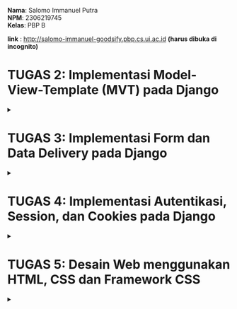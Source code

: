 **Nama**: Salomo Immanuel Putra  
**NPM**: 2306219745  
**Kelas**: PBP B

**link** : http://salomo-immanuel-goodsify.pbp.cs.ui.ac.id **(harus dibuka di incognito)**

# TUGAS 2: Implementasi Model-View-Template (MVT) pada Django

<details>
  <summary></summary>

### Proses Pembuatan Projek Django "Goodsify"


setelah mencoba mencari ide tentang aplikasi yang sesuai saya akhirnya terpikirkan untuk membuat aplikasi yang berfokus pada jual beli barang online atau _e-commerce_ yang akan saya beri nama `goodsify`. goodsify sendiri adalah aplikasi yang berfokus pada penjualan barang barang bekas atau tidak terpakai. nantinya user dapat menampilkan nama, gambar, harga, dan deskripsi produk yang mereka jual disana. dan dapat bertransaksi menggunakan kartu atau rekening yang sudah ditautkan. 

1. **Membuat sebuah proyek django baru**

    1. **Membuat sebuah repository Github baru** bernama `goodsify`.

    2. **Meng-clone repository kosong tersebut** ke komputer lokal:  
    ```bash
    git clone https://github.com/SalomoManullang/goodsify.git
    cd goodsify
    ```

    3. **Menghubungkan penyimpanan lokal dengan GitHub:**  
    ```bash
    git remote add origin https://github.com/SalomoManullang/goodsify.git
    ```

    4. **Membuat _Virtual Environment_ :**  
    ```bash
    python -m venv env
    ```

    5. **Mengaktifkan _Virtual Environment_ :**  
        ```bash
        env\Scripts\activate
        ```

    6. **Membuat file bernama `requirements.txt` dengan isi sebagai berikut:**

    ```
    django
    gunicorn
    whitenoise
    psycopg2-binary
    requests
    urllib3
    ```

    7. **Menginstall dependensi yang ada di `requirements.txt` dengan perintah berikut:**  
    ```bash
    pip install -r requirements.txt
    ```

    8. **buat projek django baru**
    ```bash
    django-admin startproject goodsify .
    ```
    9. **Menjalankan server**
    dengan mengubah isi dari allowed host agar terhubung dengan localhost komputer, saya dapat menentukan dimana server akan berjalan. kemudian saya juga men-run servernya.
    ```bash
    python manage.py runserver
    ```
    kemudian dengan mengecek di http://localhost:8000 saya bisa melihat apakah projek saya sudah berjalan atau belum

2. **Membuat aplikasi dengan nama `main` pada projek tersebut :**
   
   pertama tama saya membuat dahulu projek aplikasi dengan nama `main`
   ```bash
   python manage.py startapp main
   ```
   setelah itu saya mendaftarkan nama aplikasi main tersebut ke dalam `INSTALLED_APPS`

3. **Melakukan routing pada `main` agar dapat menjalankan aplikasi**

    kita perlu melakukan routing pada main agar web yang kita buat dapat diakses melalui web. pertama tama aku mengubah isi `urls.py` dan sesuaikan dengan appku yang namanya `main` dengan kode seperti ini:
    ```bash
    from django.urls import path
    from main.views import show_main

    app_name = 'main'

    urlpatterns = [
        path('', show_main, name='show_main'),
    ]
    ```
    Kemudian aku juga menambahkan `main.urls` ke dalam url patterns agar nantinya ketika aplikasi mau di run, yang ditampilkan adalah tampilan aplikasi main. 

4. **Membuat model pada aplikasi `main` dengan nama produk dan punya beberapa atribut wajib**

    Pertama tama, aku membuka `models.py` pada main, kemudian didalam models.py tersebut, aku menambahkan beberapa atribut seperti ini :
    ```bash 
    name = models.CharField(max_length=255)
    price = models.IntegerField()
    description = models.TextField()
    rating = models.PositiveSmallIntegerField(default=1, validators=[
        MinValueValidator(1),
        MaxValueValidator(5)])
    ```
    atribut yang aku tambahkan adalah nama, harga, deskripsi produk, serta rating bintang 1-5. 

5. **Membuat sebuah fungsi pada `views.py` untuk dikembalikan ke dalam sebuah template HTML yang menampilkan   nama aplikasi serta nama dan kelas kamu.**

    pertama tama, aku buat dahulu template HTML untuk nantinya akan menunjukkan beberapa artribut yang sudah kubuat. 
    ```bash
        <h3>Nama Produk:</h3>
    <p><strong>{{ name }}</strong></p> 

    <h3>Harga:</h3>
    <p><em>{{ price }}</em></p> 
    <h3>Deskripsi:</h3>
    <p>{{ description }}</p>

    <h3>Rating:</h3>
    <p>{{ rating }}</p>
    ```
    dengan menggunakan template ini, nantinya saya dapat mengubah konteks dari value masing masing atribut yang akan ditunjukkan. saya juga menggunakan beberapa syntax seperti strong untuk membuat HTML yang ditujukkan lebih rapi. Kemudian, saya menyesuaikan context yang terdapat dalam `views.py` agar sesuai dengan produk saya.

6. **Membuat sebuah routing pada `urls.py` aplikasi main untuk memetakan fungsi yang telah dibuat pada `views.py`.**

    aku menyesuaikan isi pada `urlspatterns` dan menambahkan main sebagai nama aplikasi
    ```bash
    urlpatterns = [
    path('', show_main, name='show_main'),
    ]
    ```
    show main digunakan agar nantinya yang ditujukkan adalah aplikasi main. path nya masih diisi kosong agar nantinya aplikasi dapat diakses secara langsung.

7. **Melakukan deployment ke PWS terhadap aplikasi yang sudah dibuat sehingga nantinya dapat diakses oleh teman-temanmu melalui Internet.**

    pertama tama aku membuat projek baru pada PWS yang aku beri nama goodsify, kemudian aku ubah isi `ALLOWED_HOST` pada `settings.py` dengan format <username-sso>-<nama proyek>.pbp.cs.ui.ac.id. sehingga link situsku menjadi `salomo-immanuel-goodsify.pbp.cs.ui.ac.id` kemudian saya memasukkan username dan password yang sudah diberikan sebelumnya. Kemudian, aku melakukan push ke dalam PWS dari penyimpanan lokalku. 
    ```bash
    git push pws main:master
    ```


### Request Client ke Web Aplikasi Berbasis Django

  ![WhatsApp Image 2024-09-10 at 23 17 34_49fe833e](https://github.com/user-attachments/assets/d4452b5c-5d7d-4a32-a0da-ec2f2df696d5)


1. Permintaan dari Pengguna: Pengguna mengakses URL tertentu (misalnya, /products), yang dikirimkan ke server Django.

2. urls.py: Server mencocokkan URL yang diminta dengan pola yang ada di urls.py dan meneruskannya ke fungsi yang sesuai di views.py.

3. views.py: View menangani request tersebut. Jika dibutuhkan, views.py berinteraksi dengan models.py untuk mengambil data dari basis data.

4. models.py: Data yang diperlukan diambil dari basis data melalui model, kemudian dikirim kembali ke views.py.

5. Template: views.py mengirimkan data yang diperoleh ke template HTML, yang kemudian merender data tersebut menjadi halaman web untuk dikirim kembali sebagai response kepada pengguna.



### Fungsi Git pada Pengembangan Perangkat Lunak

Git adalah Salah satu perangkat lunak atau tools kolaborasi _coding_ yang sering digunakan oleh programmer ketika mereka ingin mengerjakan suatu proyek yang membutuhkan banyak orang untuk mengerjakannya. Git memungkinkan mereka untuk menggabungkan kode mereka ke dalam satu repository seperti penyimpanan utama. Nantinya, programmer dapat mengerjakan bagian mereka masing masing baru di-_push_ ke dalam repository tersebut. Ini adalah beberapa fungsi git dalam pengembangan perangkat lunak:

1. **Dapat digunakan untuk kolaborasi**

    dengan menggunakna git, para programmer dapat mengunggah kode mereka ataupun mengambil kode orang lain sebagai inspirasi mereka. Dengan menggunakan repository, Setiap anggota tim dapat meng-clone repository ini ke komputer mereka, yang memungkinkan mereka bekerja secara lokal tanpa langsung memodifikasi repository utama. Dengan menggunakan merge, programmer juga bisa menggabungkan program mereka dengan program orang lain ke dalam 1 repository utama. Menggunakan branch, programmer daoat mengubah atau memperbarui program mereka tanpa harus mengubah data utama. Dalam jangka panjang, git dibutuhkan jika projeknya terus di-_update_

2. **Membantu mengorganisir**

    menggunakan git, kita dapat memasukkan README yang nantinya dapat menjadi panduan programmer untuk mengerjakan proyek, selain itu git juga tidak jarang untuk digunakan sebagai tempat penyimpanan cloud karena rapi dan bersih. 

3. **digunakan dalam proyek open source**

    Proyek open source adalah proyek pengembangan proyek di mana kode sumbernya (source code) tersedia secara bebas untuk dilihat, digunakan, dimodifikasi, dan didistribusikan oleh siapa saja. Artinya, siapa pun bisa berkontribusi untuk meningkatkan perangkat lunak tersebut atau menggunakan kodenya untuk membuat produk baru, tanpa perlu membayar lisensi. menggunakan fotur seperti clone, programmer dapat mengambil kode orang lain dan mengembangkannya. Disisi lain, proyek tersebut juga bisa di-_update_ oleh semua orang lewat perantara github. 

4. **Plattform yang fleksibel**

    Git adalah plattform yang serbaguna, bisa digunakan ketika ingin menyimpan data, mengambil referensi, membuat proyek, dan masih banyak kegunaan lainnya. dengan adanya plattform yang fleksibel, programmer tak perlu menggunakan banyak plattform, sehingga lebih efektif.

5. **Menjadi backup**

    Git dapat digunakan sebagai backup ketika data dalam penyimpanan lokal kita terhapus.



### Alasan Mengapa Framework Django Dijadikan Permulaan Pembelajaran Pengembangan Perangkat Lunak

Django sering dipilih sebagai framework untuk memulai belajar pengembangan perangkat lunak karena memiliki banyak keunggulan. Salah satunya, Django dibangun menggunakan Python, bahasa pemrograman dengan sintaks yang sederhana dan mudah dipelajari oleh pemula. Django juga menggunakan pola Model-View-Template (MVT) yang memisahkan komponen aplikasi dengan jelas, sehingga mempermudah pengembang dalam memahami cara berbagai bagian aplikasi web bekerja satu sama lain. Django juga sudah dilengkapi oleh fitur yang lengkap sehingga programmer tidak mulai dari nol. Kesimpulannya, django sudah lengkap dan mudah untuk dipelajari untuk pemula.


### Mengapa Model pada Django Disebut sebagai ORM?

ORM (Object-Relational Mapping) adalah teknik dalam pengembangan perangkat lunak yang memungkinkan pengembang untuk berinteraksi dengan basis data menggunakan objek-objek dari bahasa pemrograman yang mereka gunakan, alih-alih menulis perintah SQL langsung. Django disebut sebagai ORM (Object-Relational Mapping) karena Django menggunakan pendekatan ORM untuk mengelola interaksi antara aplikasi dan basis data.Pada Django, setiap model merupakan representasi dari tabel dalam basis data, di mana atribut model tersebut menggambarkan kolom-kolom dalam tabel. Dengan ORM, pengembang dapat melakukan operasi seperti membuat, membaca, memperbarui, dan menghapus data menggunakan python, sementara Django akan secara otomatis menerjemahkan tindakan tersebut ke dalam perintah SQL yang sesuai untuk berinteraksi dengan basis data. 

</details>


# TUGAS 3: Implementasi Form dan Data Delivery pada Django

<details>
  <summary></summary>

### Cara mengimplementasi _checklist_ diatas

1. **Cara mengimplementasikan form**

    pertama tama, saya membuat `forms.py` pada direktori `main`. pada file tersebut, saya membuat sebuah _blueprint_ forms dengan kode: 

    ```bash
    from django.forms import ModelForm
    from main.models import Product

    class ProductForm(ModelForm):
        class Meta:
            model = Product
            fields = ["name", "price", "description", "rating"]
    ```

    kemudian, dalam `views.py` saya membuat sebuah method untuk menciptakan produk sesuai dengan yang kita masukkan pada form. 

    ```bash
    def create_product(request):
        form = ProductForm(request.POST or None)

        if form.is_valid() and request.method == "POST":
            form.save()
            return redirect('main:show_main')

        context = {'form': form}
        return render(request, "create_product.html", context)
    ```

    Kemudian, untuk melakukan routing ke URL yang bersangkutan, aku menambahkan path baru ke dalam `URL_PATTERN`
    ```bash
        path('create-product', create_product, name='create_product'),
    ```

    Kemudian, dalam `views.py`, ubah context nya menjadi produk
    ```bash
        context = {
            'Products': products  # Ganti key menjadi 'Products' agar sesuai dengan template
        }
    ```
    Tidak lupa juga, saya kembali melengkapi `urls.py` agar tetap terhubung satu dengan lainnya. Setelah itu saya juga membuat halaman HTML baru pada direktori `main/templates`. yang bernama `create_product.html` yang isinya adalah _blueprint_ saat kita ingin membuat tombol membuat produk baru. Setelah itu, saya juga memodifikasi main.html untuk menampilkan tabel berisi produk produk yang sudah ditambahkan. 

    ```bash
    <table>
    <tr>
        <th>Nama Produk</th>
        <th>Harga</th>
        <th>Deskripsi</th>
        <th>Rating</th>
    </tr>

    {% comment %} Berikut cara memperlihatkan data Produk di bawah baris ini 
    {% endcomment %} 
    {% for Product in Products %}
    <tr>
        <td>{{ Product.name }}</td>
        <td>{{ Product.price }}</td>
        <td>{{ Product.description }}</td>
        <td>{{ Product.rating }}</td>
    </tr>
    {% endfor %}
    </table>
    ```

    dengan begitu, saya dapat membuat forum yang berisi pertanyaan terkait nama produk, harga, rating, dan deskripsi produk. Nantinya hasil jawaban tersebut akan tersimpan sebagai objek dan dituliskan dalam tabel.

    pertama tama, saya membuat `forms.py` pada direktori `main`. pada file tersebut, saya membuat sebuah _blueprint_ forms dengan kode: 

    ```bash
    from django.forms import ModelForm
    from main.models import Product

    class ProductForm(ModelForm):
        class Meta:
            model = Product
            fields = ["name", "price", "description", "rating"]
    ```

    kemudian, dalam `views.py` saya membuat sebuah method untuk menciptakan produk sesuai dengan yang kita masukkan pada form. 

    ```bash
    def create_product(request):
        form = ProductForm(request.POST or None)

        if form.is_valid() and request.method == "POST":
            form.save()
            return redirect('main:show_main')

        context = {'form': form}
        return render(request, "create_product.html", context)
    ```

    Kemudian, untuk melakukan routing ke URL yang bersangkutan, aku menambahkan path baru ke dalam `URL_PATTERN`
    ```bash
        path('create-product', create_product, name='create_product'),
    ```

    Kemudian, dalam `views.py`, ubah context nya menjadi produk
    ```bash
        context = {
            'Products': products  # Ganti key menjadi 'Products' agar sesuai dengan template
        }
    ```
    Tidak lupa juga, saya kembali melengkapi `urls.py` agar tetap terhubung satu dengan lainnya. Setelah itu saya juga membuat halaman HTML baru pada direktori `main/templates`. yang bernama `create_product.html` yang isinya adalah _blueprint_ saat kita ingin membuat tombol membuat produk baru. Setelah itu, saya juga memodifikasi main.html untuk menampilkan tabel berisi produk produk yang sudah ditambahkan. 

    ```bash
    <table>
    <tr>
        <th>Nama Produk</th>
        <th>Harga</th>
        <th>Deskripsi</th>
        <th>Rating</th>
    </tr>

    {% comment %} Berikut cara memperlihatkan data Produk di bawah baris ini 
    {% endcomment %} 
    {% for Product in Products %}
    <tr>
        <td>{{ Product.name }}</td>
        <td>{{ Product.price }}</td>
        <td>{{ Product.description }}</td>
        <td>{{ Product.rating }}</td>
    </tr>
    {% endfor %}
    </table>
    ```

    dengan begitu, saya dapat membuat forum yang berisi pertanyaan terkait nama produk, harga, rating, dan deskripsi produk. Nantinya hasil jawaban tersebut akan tersimpan sebagai objek dan dituliskan dalam tabel.


2. **Menambahkan 4 fungsi views baru untuk melihat objek yang sudah ditambahkan dalam format XML, JSON, XML by ID, dan JSON by ID.**

    untuk membuat kita dapat melihat objek yang sudah ditambahkan dalam format XML, JSON, XML by ID, dan JSON by ID. Kita pertama tama perlu membuat methodnya terlebih dahulu. Oleh karena itu, saya pertama tama import asset yang dibutuhkan terlebih dahulu.
    ```bash
    from django.http import HttpResponse
    from django.core import serializers
    ```

    Setelah itu, saya barulah membuat keempat method untuk melihat objek dalam format XML, JSON, XML by ID, dan JSON by ID. method ini saya masukkan dalam ``views.py``

    ```bash
    def show_xml(request):
        data = Product.objects.all()
        return HttpResponse(serializers.serialize("xml", data), content_type="application/xml")

    def show_json(request):
        data = Product.objects.all()
        return HttpResponse(serializers.serialize("json", data), content_type="application/json")

    def show_xml_by_id(request, id):
        data = Product.objects.filter(pk=id)
        return HttpResponse(serializers.serialize("xml", data), content_type="application/xml")

    def show_json_by_id(request, id):
        data = Product.objects.filter(pk=id)
        return HttpResponse(serializers.serialize("json", data), content_type="application/json")
    ```

    dengan keempat method tersebut, kita dapat melihat objek dalam berbagai format.

3. **Membuat routing URL untuk masing-masing views yang telah ditambahkan**
    
    untuk menghubungkan masing masing URL, pertama saya import terlebih dahulu function dari `views.py`

    ```bash
    from main.views import show_main, create_product, show_xml, show_json, show_xml_by_id, show_json_by_id
    ```

    Kemudian, dalam `urls.py`, saya menambahkan path keempat method tersebut 
    ```bash
    path('xml/', show_xml, name='show_xml'),
    path('json/', show_json, name='show_json'),
    path('xml/<str:id>/', show_xml_by_id, name='show_xml_by_id'),
    path('json/<str:id>/', show_json_by_id, name='show_json_by_id'),
    ```

    dengan menambahkan keempat path tersebut, url nya menjadi saling terhubung dengan sistem utama. 

### Mengapa kita memerlukan data delivery dalam pengimplementasian sebuah platform?

**Data delivery** adalah proses pengiriman dan pertukaran data dari satu sistem, aplikasi, atau perangkat ke sistem lainnya. Ini melibatkan transfer informasi secara efisien, akurat, dan aman melalui jaringan atau infrastruktur komunikasi. Data delivery sangat diperlukan dalam suatu platform karena:

1. **Medium Pengiriman yang Luas**  
   Data dapat dikirim melalui berbagai jaringan, seperti internet, intranet, atau jaringan lokal. Data delivery mencakup penggunaan protokol tertentu, seperti HTTP, TCP/IP, atau protokol khusus seperti MQTT untuk IoT.

2. **Dapat Menghubungkan Berbagai Komponen Platform**  
   Data delivery menghubungkan berbagai bagian platform (frontend, backend, database), sehingga pengguna dapat berinteraksi dengan platform dan data diproses sesuai kebutuhan.

3. **Pengelolaan dan Penyimpanan Data yang konsisten**  
   Saat data dikirimkan dari satu bagian platform ke bagian lain (misalnya dari frontend ke server atau dari server ke database), data delivery memastikan bahwa informasi yang dikirim disimpan dengan benar dan dapat diakses kembali jika diperlukan. Data delivery memastikan data yang dihasilkan atau diubah oleh satu komponen atau pengguna bisa diakses dan diperbarui di seluruh platform, menjaga konsistensi.

4. **Pengelolaan Data yang Aman**  
   Data delivery juga mencakup pengiriman data secara aman. Dalam platform, informasi sensitif seperti data pengguna atau transaksi keuangan harus dikirimkan dengan protokol aman (misalnya menggunakan enkripsi). Hal ini untuk mencegah peretasan atau penyalahgunaan data selama proses pengiriman.


### Menurutmu, mana yang lebih baik antara XML dan JSON? Mengapa JSON lebih populer dibandingkan XML?

**XML** (Extensible Markup Language) adalah format data berbasis tag yang kompleks dan menggunakan elemen-elemen dengan struktur hierarkis, sementara **JSON** (JavaScript Object Notation) adalah format data berbasis objek yang lebih sederhana, dengan pasangan key-value.**XML** lebih cocok digunakan dalam aplikasi yang memerlukan validasi data yang ketat dan integritas struktural tinggi, seperti dalam sistem perbankan atau asuransi. **JSON** lebih tepat digunakan dalam aplikasi web dan mobile karena sifatnya yang ringan dan cepat diproses. Format ini banyak dipakai dalam API modern seperti REST, di mana kecepatan dan efisiensi transfer data sangat penting. **XML** memiliki banyak fitur seperti schema validation dan namespace yang membuatnya ideal untuk dokumen dengan struktur yang lebih rumit, sedangkan **JSON** lebih ringan dan cepat untuk parsing, menjadikannya pilihan yang lebih populer untuk aplikasi web dan transfer data modern. 

Menurut saya pribadi, **JSON** lebih baik untuk digunakan dalam platform karena saya sendiri masih belajar dalam membuat platform sehingga saya lebih membutuhkan kemudahan dibandingkan fitur yang lengkap. Saya sendiri juga masih belum butuh untuk membuat platform yang cukup rumit untuk menggunakan **XML**. Kemudahan **JSON** itulah yang membuat saya berpikir **JSON** lebih baik.

### Jelaskan fungsi dari method `is_valid()` pada form Django dan mengapa kita membutuhkan method tersebut?

Method `is_valid()` pada form Django berfungsi untuk memeriksa apakah data yang dimasukkan ke dalam form sesuai dengan aturan validasi yang telah ditentukan. Saat form diisi dan disubmit, Django menggunakan `is_valid()` untuk memastikan bahwa semua input memenuhi persyaratan, seperti format data, panjang karakter, dan tipe data yang benar. Method ini memeriksa setiap field, mendeteksi kesalahan, dan mengembalikan False jika ada data yang tidak valid, memungkinkan pengguna untuk memperbaiki input. Selain itu, `is_valid()` menghentikan proses lebih lanjut, seperti penyimpanan ke database, guna mencegah data yang salah atau rusak masuk ke sistem. Dengan demikian, method ini juga meningkatkan keamanan aplikasi, mencegah serangan injeksi (seperti SQL injection) dengan memastikan hanya data yang sah dan sesuai aturan yang diproses.

### Mengapa kita membutuhkan `csrf_token` saat membuat form di Django? Apa yang dapat terjadi jika kita tidak menambahkan `csrf_token` pada form Django? Bagaimana hal tersebut dapat dimanfaatkan oleh penyerang?

**CSRF** (Cross-Site Request Forgery) adalah jenis serangan di mana penyerang dapat memaksa pengguna untuk mengirim permintaan yang tidak diinginkan dari browser mereka tanpa sepengetahuan mereka. Django menggunakan `csrf_token` untuk melindungi form dari serangan ini. Token ini adalah nilai unik yang dihasilkan setiap kali halaman dengan form dimuat dan harus dikirim bersama dengan permintaan POST. Ini memastikan bahwa permintaan hanya valid jika berasal dari sumber yang sah.

Jika `csrf_token` tidak ditambahkan, aplikasi menjadi rentan terhadap serangan CSRF. Penyerang dapat membuat pengguna tanpa sadar mengirimkan permintaan berbahaya, seperti mengubah pengaturan akun atau melakukan transaksi yang tidak diinginkan, tanpa persetujuan pengguna.

Penyerang bisa memanfaatkan celah keamanan ini dengan membuat sebuah halaman berbahaya yang secara diam-diam mengirimkan permintaan ke aplikasi Django atas nama pengguna yang sedang aktif masuk. Misalnya, penyerang bisa membuat skrip yang secara otomatis melakukan permintaan POST ke server tanpa sepengetahuan pengguna. Tanpa adanya csrf_token, server tidak akan memiliki cara untuk membedakan apakah permintaan itu sah atau tidak. Hal ini dapat dimanfaatkan untuk mengubah pengaturan akun kalian.

### Sreenshot Postman

1. **Format JSON**
   ![image](https://github.com/user-attachments/assets/2965dd12-4283-426c-941a-371f35f45411)

2. **Format XML**
   ![image](https://github.com/user-attachments/assets/b4cbfe47-4669-452f-b4d1-a381133f3ec0)

3. **Format JSON by ID**
   ![image](https://github.com/user-attachments/assets/fe4a42af-6197-43c5-a024-aa2c9d4b5c22)

4. **Format XML by ID**
   ![image](https://github.com/user-attachments/assets/169fd8ae-e934-4ff1-a4e9-be9eea537a9a)

</details>

# TUGAS 4: Implementasi Autentikasi, Session, dan Cookies pada Django

<details>
  <summary></summary>

### cara mengimplementasikan _Checklist_ tugas

1. **Mengimplementasikan fungsi registrasi, login, dan logout untuk memungkinkan pengguna untuk mengakses aplikasi sebelumnya dengan lancar.**

    Setelah sebelumnya sudah membuat form untuk menambahkan produk yang ingin ditambahkan ke dalam aplikasi, selanjutnya saya akan membuat setiap pengguna memiliki akun mereka sendiri sendiri, sehingga setiap akun memiliki produk mereka sendiri sendiri. Pertama tama, Saya import dahulu `UserCreationForm` dan `messages` dalam `views.py`. kemudian, saya menambahkan fungsi `register`.

    ```bash
    def register(request):
        form = UserCreationForm()

        if request.method == "POST":
            form = UserCreationForm(request.POST)
            if form.is_valid():
                form.save()
                messages.success(request, 'Your account has been successfully created!')
                return redirect('main:login')
        context = {'form':form}
        return render(request, 'register.html', context)
    ```

    Selanjutnya, saya juga membuat sebuah file html baru yang bernama `register.html` Ini berisi template tampilan register page pada aplikasi saya 

    ```bash
    {% extends 'base.html' %}

    {% block meta %}
    <title>Register</title>
    {% endblock meta %}

    {% block content %}

    <div class="login">
    <h1>Register</h1>

    <form method="POST">
        {% csrf_token %}
        <table>
        {{ form.as_table }}
        <tr>
            <td></td>
            <td><input type="submit" name="submit" value="Daftar" /></td>
        </tr>
        </table>
    </form>

    {% if messages %}
    <ul>
        {% for message in messages %}
        <li>{{ message }}</li>
        {% endfor %}
    </ul>
    {% endif %}
    </div>

    {% endblock content %}
    ```

    Setelah itu, saya juga menambahkan _path url_nya ke dalam `urls.py`. Sejauh ini, saya sudah berhasil membuat ragister page. Selanjutnya, saya akan membuat fungsi login. Pertama tama, pada `views.py`, saya mengimport dahulu `authenticate`, `login`, dan `AuthenticationForm`. Kemudian, saya membuat fungsi untuk login user

    ```bash
    def login_user(request):
    if request.method == 'POST':
        form = AuthenticationForm(data=request.POST)

        if form.is_valid():
                user = form.get_user()
                login(request, user)
                return redirect('main:show_main')

    else:
        form = AuthenticationForm(request)
    context = {'form': form}
    return render(request, 'login.html', context)
    ```

    Selanjutnya, sama dengan pembuatan page register, saya membuat juga page html untuk page login yang bernama `login.html`. tidak lupa juga saya menambahkan _path url_nya ke dalam `URL_PATTERNS` pada `urls.py`. Fungsi login sudah selesai, selanjutnya, saya akan membuat fungsi logout. Pertama tama, pada `views.py` saya mengimport `logout`. Kemudian, saya menambahkan function logout.

    ```bash
    def logout_user(request):
        logout(request)
        return redirect('main:login')
    ```

    Tidak lupa, saya menambahkan tombol logout juga di samping tombol tambah produk. Setelah itu, saya menambahkan _path url_nya ke dalam `urls.py`. Setelah selesai membuat page register, login, dan logout, saya ingin merestriksi page main agar hanya bisa dibuka dengan login terlebih dahulu. Pertama tama, pada `views.py`, saya mengimport `login_required` dan menambahkan
    ```bash
    @login_required(login_url='/login')
    ```
    diatas function `show_main`. Setelah itu, main hanya bisa dibuka juga pengguna sudah melakukan login terlebih dahulu. 

2. **Menerapkan Cookies pada halaman aplikasi**

    Saya ingin menggunakan _cookies_ pada web saya, yang pertama saya lakukan adalah meng-_import_ H`ttpResponseRedirect`, `reverse`, dan `datetime` pada `views.py`. Kemudian, pada function `login_user`, saya menambahkan potongan kode untuk menggunakan cookies setiap kali login untuk membuat _cookies_ last_login setiap kali user login.

    ```bash
    if form.is_valid():
        user = form.get_user()
        login(request, user)
        response = HttpResponseRedirect(reverse("main:show_main"))
        response.set_cookie('last_login', str(datetime.datetime.now()))
        return response
    ```

    Kemudian, pada bagian `context` di function `show_main`, tambahkan juga `last_login` di dalamnya.
    ```bash
    context = {
        ....
        'last_login': request.COOKIES['last_login'],
    }
    ```
    Kemudian, saya juga menambahkan 
    ```bash
        response.delete_cookie('last_login')
    ```
    pada function `logout_user` untuk menghapus _cookies_ terakhir login pada saat pengguna logout. Kemudian, aku juga menampahkan teks yang menunjukkan kapan kita terakhir login pada berkas `main.html`.

3. **Menghubungkan model Product dengan User**

    Saya ingin membuat setiap user memiliki produk yang mereka tambahkan sendiri sendiri, oleh karena itu saya ingin menghubungkan antara user dengan produk yang mereka buat masing masing. Pertama, saya mengimport `User` pada `models.py`. Kemudian, pada model Product yang sudah dibuat, saya menambahkan

    ```bash
    class Product(models.Model):
        ....
        user = models.ForeignKey(User, on_delete=models.CASCADE)
    ```

    kode tersebut bertujuan untuk menghubungkan setiap produk yang dibuat dengan masing masing user. Kemudian pada `views.py`, saya juga menambahkan beberapa penambahan kode
    ```bash
    def create_product(request):
    form = ProductForm(request.POST or None)

    if form.is_valid() and request.method == "POST":
            product = form.save(commit=False)
            product.user = request.user
            product.save()
            return redirect('main:show_main')

    context = {'form': form}
    return render(request, "create_product.html", context)
    ```

    kode `commit=False` bertujuan supaya sistem tidak langsung menyimpan produk yang ditambahkan oleh pengguna langsung ke _database_ tetapi dilihat dahulu siapa pengguna yang login. Kemudian, pada variabel `products` di `show_main`, ubah isinya menjadi seperti ini:

    ```bash
    def show_main(request):
    products = MoodEntry.objects.filter(user=request.user)
    context = {
         'name': request.user.username,
    }
    ```

    Ini bertujuan agar program hanya mengambil product yang terhubung dengan `user` yang terhubung saja. Kemudian setelah mengubah berbagai variabel pada `models.py` tidak lupa juga saya melakukan migrations. Ketika saya melakukan migrations, maka semua produk yang telah saya buat terhapus, tetapi itu tidak apa apa karena nanti saya akan membuat produk baru. Terakhir, saya import `os` agar program saya bersiap siap untuk _environtment production_.

4. **Membuat dua akun pengguna dengan masing-masing tiga dummy data menggunakan model yang telah dibuat pada aplikasi sebelumnya untuk setiap akun di lokal.**

    Saya membuat 2 dummy account yang bernama `salomotes` dan `sal2`
   1) **salomotes**

   ![image](https://github.com/user-attachments/assets/9e23f742-ab7b-4fc8-8e62-2756be4615fe)

   2) **sal2** 

   ![image](https://github.com/user-attachments/assets/2493a811-9bf5-42fc-921f-694429569418)


### Perbedaan antara `HttpResponseRedirect()` dan `redirect()`

`HttpResponseRedirect()` adalah kelas di Django yang digunakan untuk mengarahkan pengguna menuju URL tertentu. kalian harus memberikan URL valid dan lengkap sebagai argumen. Misalnya, untuk mengarahkan ke `/some/url/`, kalian harus menggunakan `HttpResponseRedirect('/some/url/')`. Di sini, kalian perlu mengatur URL secara manual.

Sedangkan, `redirect()` adalah fungsi yang lebih mudah dan fleksibel. Selain URL, fungsi ini bisa menerima nama tampilan atau objek Django sebagai argumen. Fungsi ini secara otomatis mengonversi argumen menjadi URL yang benar untuk pengalihan, sehingga kalian tidak perlu mengelola URL sendiri. Contohnya adalah: 

```bash
def my_view(request):
    return redirect('/some/url/')
```

| **Aspek**                 | **HttpResponseRedirect()**                                      | **redirect()**                                               |
|---------------------------|-----------------------------------------------------------------|--------------------------------------------------------------|
| **Jenis**                 | Kelas respons HTTP                                             | Fungsi bantu (helper function)                               |
| **Argumen yang Diterima**  | URL absolut atau relatif                                        | URL, nama tampilan (view name), atau objek (instance model)   |
| **Pengelolaan URL**        | Harus mengelola pembuatan URL secara manual                     | Mengonversi argumen menjadi URL secara otomatis               |
| **Fleksibilitas**          | Hanya menerima URL                                             | Lebih fleksibel, dapat menerima URL, nama tampilan, atau objek|
| **Kemudahan Penggunaan**   | Mengharuskan pengguna mengelola detail URL                     | Lebih sederhana dan otomatis dalam pembuatan URL              |
| **Contoh Penggunaan**      | `HttpResponseRedirect('/some/url/')`                           | `redirect('/some/url/')` atau `redirect('view-name')`         |

kesimpulannya, `redirect()` adalah cara yang lebih sederhana dan fleksibel untuk melakukan pengalihan (redirect) di Django dibandingkan dengan `HttpResponseRedirect()`. Dengan menggunakan `redirect()`, kalian dapat memberikan berbagai jenis argumen seperti URL, nama tampilan, atau objek model. Django akan secara otomatis mengonversi argumen tersebut ke URL yang benar, sehingga Anda tidak perlu mengelola pembuatan URL secara manual.

### Cara kerja penghubungan model Product dengan User

Penghubungan model `Product` dengan model `User` di Django dilakukan menggunakan relasi **ForeignKey**. Ini berarti setiap objek Product dapat dihubungkan dengan satu user tertentu yang menciptakannya. Relasi ini memungkinkan kita untuk mengasosiasikan produk dengan `user` tertentu sehingga setiap produk yang ditambahkan atau dimodifikasi dapat diatur berdasarkan `user`.

misalnya pada kode ini
```bash
from django.contrib.auth.models import User
from django.db import models

class Product(models.Model):
    name = models.CharField(max_length=255)
    price = models.IntegerField()
    description = models.TextField()
    rating = models.PositiveSmallIntegerField()
    user = models.ForeignKey(User, on_delete=models.CASCADE)
```

`ForeignKey(User)`: Menghubungkan produk ke `user`.
`on_delete=models.CASCADE`: Jika `user` dihapus, produk yang terkait juga dihapus.

Kemudian, sistem juga menyimpan produk yang terikat dengan `user`
```bash
product.user = request.user
```
kode ini mengasosiasikan produk yang sedang dibuat dengan user yang sedang login. Sistem juga hanya menampilkan produk yang telah dibuat oleh `user`

```bash
def show_main(request):
    products = Product.objects.filter(user=request.user)  # Filter berdasarkan user
    return render(request, "main.html", {'Products': products})
```

`Product.objects.filter(user=request.user)`: kode ini memfilter produk yang hanya dimiliki oleh user yang sedang login. Produk milik user lain tidak akan ditampilkan.


### perbedaan antara _authentication_ dan _authorization_ dan cara django mengimplementasikannya

**Authentication** adalah proses memverifikasi identitas pengguna untuk memastikan mereka adalah pengguna yang sah dengan menggunakan kredensial seperti username dan password.

**Authorization** adalah proses yang terjadi setelah otentikasi berhasil, di mana sistem menentukan tindakan dan sumber daya apa yang dapat diakses oleh pengguna berdasarkan peran atau izin yang dimilikinya. 

Contohnya adalah ketika pengguna memasukkan nama dan password mereka, itu merupakan tahap **authentication**. Setelah itu, barulah sistem menentukan apa yang bisa dilakukan pengguna lewat **Authorization**. Misalnya pengguna adalah Customer, mereka hanya bisa membeli barang, sedangkan jika pengguna adalah Admin, mereka dapat menambahkan barang dan mengubah properti pada page. 

Dalam Django, autentikasi dan otorisasi diimplementasikan melalui modul bawaan `django.contrib.auth`, yang mengelola proses login, logout, dan izin akses pengguna. Autentikasi memverifikasi identitas pengguna dengan memeriksa kredensial seperti username dan password menggunakan fungsi `authenticate()`, dan jika valid, pengguna akan diautentikasi serta diberikan sesi melalui `login()`. Setelah pengguna berhasil masuk, Django menerapkan otorisasi dengan menentukan apakah pengguna memiliki izin untuk mengakses sumber daya tertentu menggunakan permissions dan groups. 


### Cara Django mengingat pengguna yang login

Django mengingat pengguna yang telah login dengan menggunakan **cookies** dan **session**. Setelah pengguna berhasil login, Django menyimpan informasi sesi pada server dan mengirimkan _session ID_ ke browser pengguna dalam bentuk cookie. Setiap kali pengguna membuat permintaan baru (misalnya memuat halaman lain), browser mengirimkan cookie tersebut kembali ke server, memungkinkan Django untuk mengidentifikasi pengguna yang sedang aktif.

### Apakah semua Cookies aman digunakan?

Tidak semua cookies aman untuk digunakan, karena beberapa cookies rentan terhadap serangan dan eksploitasi oleh pihak yang tidak berwenang. Ada beberapa resiko keamanan yang dapat dilakukan peretas melalui cookies:

1. **Cookies bisa dicuri**

    Cookies disimpan di browser pengguna dan dapat dicuri melalui serangan tertentu, seperti **Cross-Site Scripting** (XSS). Jika cookie yang dicuri berisi informasi seperti session ID, penyerang bisa mengambil alih sesi pengguna dan berpura-pura menjadi pengguna yang sah.

2. **Cookies bisa diintip**

    Jika website menggunakan `HTTP` (bukan HTTPS), maka data yang dikirimkan, termasuk cookies, tidak dienkripsi. Ini berarti data tersebut dapat dengan mudah diintip oleh pihak ketiga di jaringan yang sama, seperti pada Wi-Fi publik. Penyerang bisa mendapatkan akses ke cookies dan menggunakan informasi tersebut untuk mencuri sesi atau informasi pribadi pengguna.

3. **Cookies bisa dimanipulasi**

    Cookies dapat dimodifikasi oleh penyerang jika mereka memiliki akses ke cookies di browser. Dengan cookies berisi session pengguna, penyerang bisa mendapatkan akses ke data atau area aplikasi yang tidak seharusnya mereka akses.

4. **Serangan CSRF (Cross-Site Request Forgery)**

    **CSRF** (Cross-Site Request Forgery) adalah jenis serangan di mana penyerang memanfaatkan sesi pengguna yang sah untuk melakukan tindakan berbahaya di situs web tanpa sepengetahuan atau persetujuan pengguna. Misalnya, kalian sedang login di _M - Banking_ dan seorang penyerang membuat Anda mengklik link berbahaya yang secara otomatis mengirim permintaan ke situs bank untuk mentransfer uang sebesar Rp.1.000.000,00 ke akun penyerang. Karena Anda sudah login, browser akan menyertakan cookies session kalian, dan situs bank akan memproses transfer tersebut seolah-olah kalian yang memintanya, padahal kalian tidak pernah memberikan persetujuan untuk itu.

5. **Beberapa cookies memiliki waktu Experation yang lama**

    Cookies bisa disetel untuk bertahan dalam waktu lama, bahkan setelah pengguna menutup browser. Jika cookies tetap aktif terlalu lama, ada risiko bahwa jika perangkat pengguna hilang atau dicuri, cookies tersebut bisa dimanfaatkan oleh orang lain untuk mengakses akun tanpa harus login ulang.


</details>


# TUGAS 5: Desain Web menggunakan HTML, CSS dan Framework CSS

<details>
  <summary></summary>

### cara mengimplementasikan _Checklist_ tugas


1. **Membuat fungsi untuk menghapus dan mengedit product**

    Setelah kemarin mengatur cookies website, sekarang saya ingin menambahkan fitur untuk dapat mengahpus dan mengedit produk yang telah ditambahkan ke dalam Goodsify. Pertama tama, saya ingin membuat fitur `edit_mood`. Pertama tama, pada `views.py` saya  import `reverse` dan  `HttpResponseRedirect` kemudian saya juga menambahkan method `edit_produk`. 
    
    ```bash
    def edit_produk(request, id):
    produk = Product.objects.get(pk = id)
    form = ProductForm(request.POST or None, instance=produk)
    if form.is_valid() and request.method == "POST":
        form.save()
        return HttpResponseRedirect(reverse('main:show_main'))
    context = {'form': form}
    return render(request, "edit_product.html", context)
    ```

    function `edit_produk` bekerja dengan membuat user kembali mengisi form lalu sistem akan _reverse_ informasi yang sebelumnya sudah ada lalu diganti dengan yang baru. Setelah itu saya juga membuat page html baru yang bernama `edit_produk.html`. pada html ini, sistem akan menunjukkan form sebagai tabel, jadi kita memasukkan kembali input yang ingin kita ubah. Setelah itu saya menghubungkan juga path nya lewat `urls.py`. Terakhir, pada `main.html`, saya menambahkan tombol edit produk. 

    Setelah membuat fitur edit produk, saya lanjut membuat fitur hapus produk. Pertama tama, pada `views.py` saya menambahkan method `edit_produk`. 

    ```bash
    def delete_product(request, id):
        produk = Product.objects.get(pk = id)
        produk.delete()
        return HttpResponseRedirect(reverse('main:show_main'))
    ```

    fitur `edit_produk` ini bekerja dengan cara mencari id produk yang dipilih, lalu menghapus id tersebut. Setelah itu saya juga membuat page html baru yang bernama `delete_product.html`.  Setelah itu saya menghubungkan juga path nya lewat `urls.py`. Terakhir, pada `main.html`, saya menambahkan tombol hapus produk. 


2. **Kostumisasi halaman _login_, _register_, _Navigation bar_, edit produk, dan tambah produk agar lebih menarik**

    Agar aplikasi saya terlihat menjadi lebih menarik, saya mulai untuk memperbagus halaman utama dari aplikasi ku terlebih dahulu, terutama _login_ dan _register_ Untuk aplikasi saya, saya ingin menggunakan _vibe_ hijau dan putih, oleh karena itu untuk _login page_, saya mencari gambar furniture dan hiasan no _WaterMark_ dari internet, kemudian saya jadikan sebagai background. Namun, sebelum memulai, saya perlu untuk menambahkan _tailwind_ ke dalam html saya.

    ```bash 
    <head>
    {% block meta %}
        <meta charset="UTF-8" />
        <meta name="viewport" content="width=device-width, initial-scale=1">
    {% endblock meta %}
    <script src="https://cdn.tailwindcss.com">
    </script>
    </head>
    ```

    Untuk menghias website saya sendiri, saya menggunakan _tailwind_ karena dengan _tailwind_, ada beberapa tampilan yang sudah tersedia seperti icon panah, tong sampah, pensil, dan lainnya. Setelah menemukan _UI_ yang bagus untuk _login page_ saya, saya tinggal menerapkan _style_ yang sama pada _register page_ nya. 

    (INI GAMBAR)

    Sesuai gambar tersebut, saya menggunakan foto dan _vibe_ putih hijau, _style_ ini pun juga ku implementasikan pada fitur edit dan tambah produk. Ada fitur tambahan juga yang ku tambahkan, yaitu tombol kembali untuk kembali ke _main page_ :

    ```bash 
            <div class="absolute top-4 left-4">
            <a href="{% url 'main:main' %}" class="text-green-600 hover:text-green-700 transition">
                <div class="rounded-full bg-white p-2 shadow-lg"> <!-- Tambahkan highlight putih -->
                    <svg xmlns="http://www.w3.org/2000/svg" class="h-8 w-8" fill="none" viewBox="0 0 24 24" stroke="currentColor">
                        <path stroke-linecap="round" stroke-linejoin="round" stroke-width="4" d="M15 19l-7-7 7-7" /> <!-- Garis lebih tebal stroke-width="4" -->
                    </svg>
                </div>
            </a>
        </div>
    ```

    dengan kode diatas, aku membuat tombol panah kembali di bagian kiri atas buat dan edit produk untuk kembali ke _main page_. Setelah itu, saya lanjut untuk membuat _Navigation bar_ pada atas aplikasi.  
    
    <details>
    <summary>kode Navigation Bar</summary>

    ```bash 
        <nav class="bg-green-600 shadow-lg fixed top-0 left-0 z-40 w-full">
    <div class="flex items-center justify-between px-4 sm:px-6 lg:px-8 h-16">
        
        <!-- Bagian kiri: Logo dan Nama Goodsify -->
        <div class="flex items-center space-x-4">
        <a href="#">
            <img src="https://i.ibb.co/xCD2HDR/Whats-App-Image-2024-10-01-at-11-23-06-37c90e89-removebg-preview.png" alt="Goodsify Logo" class="h-12 w-12 mr-1">
        </a>
        <h1 class="text-3xl font-bold text-white">Goodsify</h1>
        </div>

        <!-- Tombol Hamburger untuk mobile -->
        <button class="md:hidden block text-white focus:outline-none mobile-menu-button">
        <svg xmlns="http://www.w3.org/2000/svg" class="h-6 w-6" fill="none" viewBox="0 0 24 24" stroke="currentColor">
            <path stroke-linecap="round" stroke-linejoin="round" stroke-width="2" d="M4 6h16M4 12h16M4 18h16"/>
        </svg>
        </button>

        <!-- Bagian tengah: Links lainnya (hanya tampil di desktop) -->
        <div class="hidden md:flex items-center space-x-8 flex-grow justify-center">
        <a href="#" class="text-white font-bold hover:text-gray-300">Cart</a>
        <a href="#" class="text-white font-bold hover:text-gray-300">Contact</a>
        <a href="#" class="text-white font-bold hover:text-gray-300">Download Goodsify App</a>
        <a href="#" class="text-white font-bold hover:text-gray-300">About</a>
        </div>

        <!-- Bagian kanan: Logout -->
        <div class="hidden md:flex items-center space-x-4">
        <a href="{% url 'main:logout' %}" class="text-center bg-red-500 hover:bg-red-600 text-white font-bold py-2 px-4 rounded transition duration-300">
            Logout
        </a>
        </div>
        
    </div>

    <!-- Mobile menu (disembunyikan secara default) -->
    <div class="mobile-menu hidden md:hidden flex flex-col space-y-2 px-4 py-2 bg-green-600">
        <a href="#" class="block text-white font-bold hover:text-gray-300">Cart</a>
        <a href="#" class="block text-white font-bold hover:text-gray-300">Contact</a>
        <a href="#" class="block text-white font-bold hover:text-gray-300">Download Goodsify App</a>
        <a href="#" class="block text-white font-bold hover:text-gray-300">About</a>
        <a href="{% url 'main:logout' %}" class="block text-center bg-red-500 hover:bg-red-600 text-white font-bold py-2 px-4 rounded transition duration-300">
        Logout
        </a>
    </div>

    <script>
        const btn = document.querySelector(".mobile-menu-button");
        const menu = document.querySelector(".mobile-menu");

        btn.addEventListener("click", () => {
        menu.classList.toggle("hidden");
        });
    </script>
    </nav>

    ```
    </details>

    Kemudian, saya juga menambahkan _viewport_ agar webnya menjadi responsif pada _mobile_ dan _desktop_. 

    ```bash
    <head>
        {% block meta %}
            <meta charset="UTF-8" />
            <meta name="viewport" content="width=device-width, initial-scale=1">
        {% endblock meta %}
    </head>
    ```

    dengan menggunakan viewport, maka ketika web di perkecil hingga seukuran HP, maka navigation bar dapat mengecil dan menampilkan menu hamburger.

    [gambar]

3. **Menampilkan Produk**

    Untuk menampilkan produk, saya menggunakan 2 file html, yaitu `main.html` dan `card_product.html`. Pertama tama, saya membuat file `card_product.html` terlebih dahulu. `card_product` ini berisi informasi terkait _models_ yang ada di produk yang saya buat seperti nama, deskripsi, harga, dan lain lain.

    <details>
    <summary>kode card_product</summary>

    ```bash
    <div class="bg-white shadow-lg rounded-lg overflow-hidden mb-4"> <!-- Hapus w-64 untuk fleksibilitas lebar -->
    <!-- Menampilkan Gambar dari URL -->
    <div class="bg-gray-200 h-48 flex items-center justify-center">
        {% if Product.image_url %}
        <img src="{{ Product.image_url }}" alt="{{ Product.name }}" class="object-cover h-full w-full">
        {% else %}
        <div class="w-full h-full bg-gray-300"></div> <!-- Placeholder gambar jika tidak ada URL gambar -->
        {% endif %}
    </div>

    <!-- Informasi Produk -->
    <div class="p-4">
        <h3 class="font-bold text-lg text-gray-800 mb-2">{{ Product.name }}</h3> <!-- Nama Produk -->
        <p class="text-gray-600 mb-2">Rp.{{ Product.price }}</p> <!-- Harga Produk -->

        <!-- Lokasi dinamis berdasarkan field city -->
        <p class="text-sm text-gray-500 mb-2">Kota {{ Product.city }}</p>

        <!-- Rating Produk -->
        <div class="flex items-center mb-2">
        <svg class="w-5 h-5 text-yellow-500" xmlns="http://www.w3.org/2000/svg" fill="none" viewBox="0 0 24 24" stroke="currentColor">
            <path stroke-linecap="round" stroke-linejoin="round" stroke-width="2" d="M12 2l2.9 8.1h8.5L15.5 13l2.9 8.1L12 17 8.6 21.1 11.5 13 3.1 10.1h8.5L12 2z" />
        </svg>
        <span class="ml-2 text-gray-700">{{ Product.rating }}</span>
        </div>
    </div>

    <!-- Buttons Edit & Delete -->
    <div class="flex justify-end p-2 space-x-2">
        <a href="{% url 'main:edit_product' Product.pk %}" class="bg-yellow-500 hover:bg-yellow-600 text-white rounded-full p-2 transition duration-300 shadow-md">
        <svg xmlns="http://www.w3.org/2000/svg" class="h-6 w-6" viewBox="0 0 20 20" fill="currentColor">
            <path d="M13.586 3.586a2 2 0 112.828 2.828l-.793.793-2.828-2.828.793-.793zM11.379 5.793L3 14.172V17h2.828l8.38-8.379-2.83-2.828z" />
        </svg>
        </a>
        <a href="{% url 'main:delete_product' Product.pk %}" class="bg-red-500 hover:bg-red-600 text-white rounded-full p-2 transition duration-300 shadow-md">
        <svg xmlns="http://www.w3.org/2000/svg" class="h-6 w-6" viewBox="0 0 20 20" fill="currentColor">
            <path fill-rule="evenodd" d="M9 2a1 1 0 00-.894.553L7.382 4H4a1 1 0 000 2v10a2 2 0 002 2h8a2 2 0 002-2V6a1 1 0 100-2h-3.382l-.724-1.447A1 1 0 0011 2H9zM7 8a1 1 012 0v6a1 1 0 11-2 0V8zm5-1a1 1 00-1 1v6a1 1 0 102 0V8a1 1 0 00-1-1z" clip-rule="evenodd" />
        </svg>
        </a>
    </div>
    </div>

    ```
    </details> 

    Pertama tama, saya menampilkan gambar dengan _link online_ yang saya masukkan sebagai salah satu atribut dari produk saya, lalu untuk bagian dari informasi produk akan saya tuliskan secara singkat dan hanya sebagian, yaitu nama, harga, kota, dan rating. Saya berencana untuk menampilkan deskripsi hanya ketika kartunya sudah dipencet, namun itu mungkin akan saya lakukan di tugas selanjutnya. Nah, tidak hanya menampilkan produk, saya juga menambahkan tombol edit dan hapus pada kartunya.

    ```bash
    <!-- Buttons Edit & Delete -->
    <div class="flex justify-end p-2 space-x-2">
        <a href="{% url 'main:edit_product' Product.pk %}" class="bg-yellow-500 hover:bg-yellow-600 text-white rounded-full p-2 transition duration-300 shadow-md">
        <svg xmlns="http://www.w3.org/2000/svg" class="h-6 w-6" viewBox="0 0 20 20" fill="currentColor">
            <path d="M13.586 3.586a2 2 0 112.828 2.828l-.793.793-2.828-2.828.793-.793zM11.379 5.793L3 14.172V17h2.828l8.38-8.379-2.83-2.828z" />
        </svg>
        </a>
        <a href="{% url 'main:delete_product' Product.pk %}" class="bg-red-500 hover:bg-red-600 text-white rounded-full p-2 transition duration-300 shadow-md">
        <svg xmlns="http://www.w3.org/2000/svg" class="h-6 w-6" viewBox="0 0 20 20" fill="currentColor">
            <path fill-rule="evenodd" d="M9 2a1 1 0 00-.894.553L7.382 4H4a1 1 0 000 2v10a2 2 0 002 2h8a2 2 0 002-2V6a1 1 0 100-2h-3.382l-.724-1.447A1 1 0 0011 2H9zM7 8a1 1 012 0v6a1 1 0 11-2 0V8zm5-1a1 1 00-1 1v6a1 1 0 102 0V8a1 1 0 00-1-1z" clip-rule="evenodd" />
        </svg>
        </a>
    </div>

    ```

    Ketika tombolnya dipencet, maka dia akan mengarahkan ke page `create_product` dan `edit_product`. Nah di page tersebut juga aku sudah menyambungkannya ke function `delete_product` dan `add_produk` yang ada di dalam `views.py`. Jadi, ketika tombol dipencet, kita akan mengisi form tentang informasi produk, dan katika kita selesai, infromasinya akan ditampilkan pada  `card_product.html`. Nah, saya kurang suka nih kalau tidak ada gambar apa apa ketika masih belum ada produk yang ditambahkan, jadi aku mau menambahkan gambar _static_ ketika produk masi kosong. 

    Pertama tama, saya menambahkan `static` pada `settings.py`

    ```bash
    ...
    STATIC_URL = '/static/'
    STATIC_ROOT = BASE_DIR / 'static'
    ...
    ```

    Pada page html yang menggunakan gambar _static_, saya menambahkan `{% load static %}` agar dapat mengambil gambar _static_ tersebut. Kemudian, saya membuat folder bernama `static/image` yang isinya saya masukkan gambar emoticon sedih. Nah, kemudian, saya buat jika tidak ada produk, emoticon tersebut akan ditunjukkan.

    ```bash
        {% if not Products %}
    <div class="flex flex-col items-center justify-center min-h-[24rem] p-6">
        <img src="{% static 'image/sedih-banget.png' %}" alt="Sad face" class="w-32 h-32 mb-4"/>
        <p class="text-center text-gray-400 mt-4">Belum ada data Produk pada Goodsify.</p> <!-- Teks abu -->
    </div>

    ```


### urutan prioritas pengambilan CSS selector 

Berikut ini adalah tingkatan prioritas CSS Selector dari yang paling rendah ke paling tinggi (no 1 dijalankan paling terakhir):

1. **Selector tipe elemen (Type Selector):**

    elektor ini langsung mengacu pada nama elemen HTML, seperti `div`, `p`, `h1`, dan sebagainya. Ini memiliki prioritas yang paling rendah.

2. **Selector kelas (Class Selector):**

    Selektor ini menggunakan tanda titik `(.)` diikuti dengan nama kelas, seperti `.menu`, `.header`, dan sebagainya. Prioritasnya lebih tinggi dibandingkan selektor tipe elemen.

3. **Selector atribut (Attribute Selector):**

    Selektor ini mengacu pada atribut tertentu dalam elemen HTML, seperti `[type="text"]`. Ini memiliki prioritas yang sama dengan kelas.

4. **Selector ID (ID Selector):**

    Selektor ini menggunakan tanda pagar `(#)` diikuti dengan nama ID, seperti `#header`. Prioritasnya lebih tinggi dari kelas atau atribut.

5. **Selector inline (Inline Style):**

    Jika gaya diterapkan langsung ke elemen HTML menggunakan atribut `style`, seperti `<div style="color: red;">`. Ini memiliki prioritas yang sangat tinggi.

6. **Penting (Important):**

    Aturan CSS yang memiliki deklarasi `!important`, seperti` color: red` `!important;`, akan mengesampingkan semua aturan lain, kecuali ada deklarasi `!important` lain dengan spesifisitas yang lebih tinggi.
  

### Alasan _responsive design_ penting dan contoh aplikasi yang sudah dan belum menerapkannya

_Responsive design_ penting dalam pengembangan aplikasi web karena semakin beragamnya perangkat yang digunakan untuk mengakses situs atau aplikasi web. Pengguna menjadi bisa mengakses konten web tidak hanya dari komputer desktop, tetapi juga dari tablet, smartphone, hingga perangkat lain dengan berbagai ukuran layar. Berikut ini alasan _responsive design_ penting:

1. **Pengalaman Pengguna yang Konsisten**  
    Responsive design memastikan tampilan dan fungsionalitas situs tetap nyaman di berbagai perangkat, sehingga pengguna tidak terganggu oleh masalah layout atau navigasi.

2. **Mengurangi Bounce Rate**  
    Situs yang responsif lebih mudah dinavigasi di perangkat seluler, sehingga pengunjung cenderung tinggal lebih lama di situs.

3. **Meningkatkan SEO**  
    Google mengutamakan situs responsif dalam hasil pencarian, khususnya di perangkat mobile.

4. **Efisiensi Pengembangan**  
    Dengan responsive design, cukup satu versi situs yang bekerja di berbagai perangkat, sehingga lebih efisien dalam pengembangan dan pemeliharaan.

5. **Siap untuk Teknologi Baru**  
    Responsive design membuat situs mudah beradaptasi dengan perangkat baru tanpa perubahan besar.

**Aplikasi yang menggunakan _responsive design_:**

    1. Whatsapp
    2. Discord
    3. Spotify

**Aplikasi yang belum menggunakan _responsive design_**

    1. Craiglist
    2. DJP online
    3. SIMPKB


### perbedaan antara margin, border, dan padding, serta cara untuk mengimplementasikan ketiganya

1. **Margin**

    Margin adalah ruang di luar elemen yang memisahkan elemen tersebut dengan elemen lain di sekitarnya. Margin mempengaruhi jarak antar elemen di luar batas elemen tersebut. Margin dapat diatur secara individual untuk setiap sisi (atas, kanan, bawah, kiri) atau sekaligus.

    ```bash
        div {
    margin: 10px; /* Semua sisi akan memiliki margin 10px */
    }

    div {
    margin-top: 10px; /* Hanya bagian atas yang memiliki margin 10px */
    margin-right: 20px;
    margin-bottom: 10px;
    margin-left: 20px;
    }
    ```

2. **Border**

    Border adalah garis di sekitar elemen yang membentuk batas luar elemen. Border ini dapat memiliki berbagai ketebalan, warna, dan gaya (misalnya, solid, dashed, atau dotted).Border dapat diatur untuk satu atau semua sisi elemen.

    ```bash
    div {
    border: 2px solid black; /* Border hitam dengan ketebalan 2px */
    }

    div {
    border-top: 1px dashed red; /* Hanya border atas yang berwarna merah dengan gaya dashed */
    }
    ```

3. **Padding**

    Padding adalah ruang di dalam elemen yang memisahkan konten elemen dari border. Padding membuat jarak antara konten elemen (seperti teks atau gambar) dengan batas elemen. Padding juga dapat diatur untuk setiap sisi atau secara keseluruhan.

    ```bash
    div {
    padding: 15px; /* Padding 15px untuk semua sisi */
    }

    div {
    padding-top: 10px; /* Padding untuk sisi atas */
    padding-right: 20px;
    padding-bottom: 10px;
    padding-left: 20px;
    }
    ```

### flex box dan grid layout beserta kegunaannya

1. **Flex box (Flexible Box Layout)**
    Flexbox adalah metode layout CSS yang digunakan untuk mengatur elemen secara dinamis dalam baris atau kolom. Flexbox memungkinkan kita untuk mengubah ukuran dan posisi antar elemen secara fleksibel. Flexbox sangat berguna untuk membuat layout yang fleksibel, seperti menyejajarkan elemen secara horizontal atau vertikal, membuat elemen memiliki ukuran dinamis, dan mendistribusikan elemen dengan mudah di dalam suatu kontainer.

    Contoh Implementasinya :
    ```bash
    .container {
    display: flex; /* Mengaktifkan flexbox */
    justify-content: center; /* Menyejajarkan elemen secara horizontal ke tengah */
    align-items: center; /* Menyejajarkan elemen secara vertikal ke tengah */
    }

    .item {
    flex: 1; /* Elemen akan fleksibel dan mengisi ruang yang tersedia */
    }
    ```

    **Kegunaan Flexbox**

    1. Membuat menu atau navigasi
    2. Mengatur ukuran dan posisi elemen
    3. Mengurutkan Elemen
    4. Menjadikan Elemen Fleksibel
    5. Membuat tata letak kolom yang responsif
    6. Membuat grid sederhana

2. **Grid Layout**

    Grid layout adalah sistem tata letak dua dimensi yang memungkinkan pembuatan grid yang terdiri dari baris dan kolom. Grid layout memungkinkan pengaturan elemen lebih kompleks dibandingkan dengan flexbox, karena  dapat mengatur elemen dalam bentuk kisi. Grid layout sangat cocok untuk membuat desain yang lebih kompleks, seperti layout halaman penuh, di mana kalian perlu membagi halaman menjadi beberapa bagian (header, sidebar, konten utama, footer) dengan presisi yang lebih baik.

    **Kegunaan Grid Layout**

    1. Membuat tata letak dua dimensi (Baris dan Kolom)
    2. Mengatur posisi elemen secara presisi
    3. Membangun layout responsif
    4. Membuat design yang konsisten
    5. Mengatur ukuran kolom dan baris
    6. Membuat galeri atau dashboard

    **Perbedaan Layout Grid dan Flexbox**
    
    | Aspek                     | Grid Layout                                                                 | Flexbox                                                              |
    |---------------------------|-----------------------------------------------------------------------------|----------------------------------------------------------------------|
    | **Dimensi**                | Dua dimensi (baris dan kolom)                                                | Satu dimensi (baris atau kolom)                                       |
    | **Penggunaan Utama**       | Tata letak yang lebih kompleks (misalnya halaman penuh, dashboard)           | Tata letak elemen yang fleksibel dan sederhana                        |
    | **Penempatan Elemen**      | Posisi elemen dapat ditempatkan secara presisi di grid                       | Elemen disusun secara otomatis dalam satu arah (horizontal atau vertikal) |
    | **Responsif**              | Responsif, tetapi pengaturan lebih manual dibanding flexbox                  | Sangat responsif, mudah beradaptasi dengan berbagai ukuran layar       |
    | **Sederhana atau Kompleks**| Kompleks dan fleksibel untuk tata letak yang presisi                        | Sederhana untuk tata letak elemen dinamis dan fleksibel               |
    | **Penataan Elemen**        | Menata elemen dalam bentuk grid yang presisi                                | Menata elemen secara otomatis dalam satu baris atau kolom             |
    | **Kegunaan Utama**         | Membagi area halaman dengan struktur grid yang teratur                      | Menata elemen dalam satu dimensi secara fleksibel                     |



</details>
